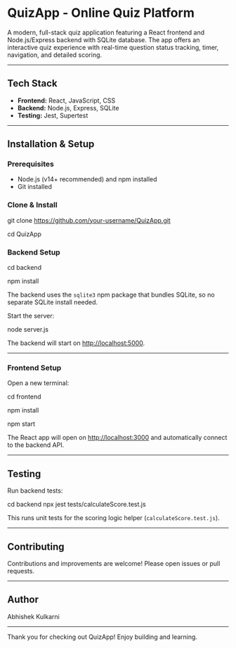 # QuizApp - Online Quiz Platform

A modern, full-stack quiz application featuring a React frontend and Node.js/Express backend with SQLite database. The app offers an interactive quiz experience with real-time question status tracking, timer, navigation, and detailed scoring.

---

## Tech Stack

- **Frontend:** React, JavaScript, CSS  
- **Backend:** Node.js, Express, SQLite  
- **Testing:** Jest, Supertest  

---

## Installation & Setup

### Prerequisites

- Node.js (v14+ recommended) and npm installed  
- Git installed  

### Clone & Install

git clone https://github.com/your-username/QuizApp.git

cd QuizApp


### Backend Setup

cd backend

npm install

The backend uses the `sqlite3` npm package that bundles SQLite, so no separate SQLite install needed.

Start the server:

node server.js


The backend will start on [http://localhost:5000](http://localhost:5000/).

---

### Frontend Setup

Open a new terminal:

cd frontend

npm install

npm start


The React app will open on [http://localhost:3000](http://localhost:3000/) and automatically connect to the backend API.

---

## Testing

Run backend tests:

cd backend
npx jest tests/calculateScore.test.js


This runs unit tests for the scoring logic helper (`calculateScore.test.js`).

---

## Contributing

Contributions and improvements are welcome! Please open issues or pull requests.


---

## Author

Abhishek Kulkarni

---

Thank you for checking out QuizApp! Enjoy building and learning.
